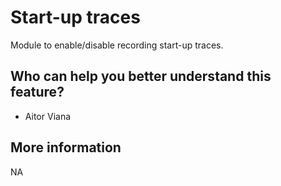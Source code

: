 # Start-up traces

Module to enable/disable recording start-up traces.

## Who can help you better understand this feature?
- Aitor Viana

## More information
NA